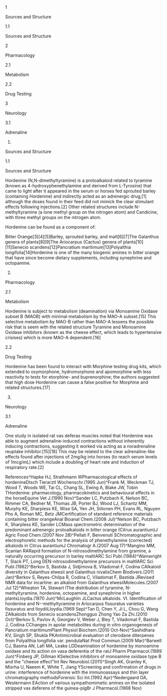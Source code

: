1

Sources and Structure

1.1

Sources and Structure

2

Pharmacology

2.1

Metabolism

2.2

Drug Testing

3

Neurology

3.1

Adrenaline

1.

Sources and Structure

1.1

Sources and Structure

Hordenine (N,N\-dimethyltyramine) is a protoalkaloid related to tyramine (known as 4\-hydroxyphenethylamine and derived from L\-Tyrosine) that came to light after it appeared in the serum or horses fed sprouted barley (containing Hordenine) and indirectly acted as an adrenergic drug,\[1] although the doses found in their feed did not mimick the clear stimulant effects following injections.\[2] Other related structures include N\-methyltyramine (a lone methyl group on the nitrogen atom) and Candicine, with three methyl groups on the nitrogen atom.

Hordenine can be found as a component of:

Bitter Orange\[3]\[4]\[5]Barley, sprouted barley, and malt\[6]\[7]The Galanthus genera of plants\[8]\[9]The Ariocarpus (Cactus) genera of plants\[10]\[11]Senecio scandens\[12]Pancratium maritimum\[13]Polyalthia longifolia\[14]Hordenine is one of the many biogenic amines in bitter orange that have since become dietary supplements, including synephrine and octopamine.

2.

Pharmacology

2.1

Metabolism

Hordenine is subject to metabolism (deamination) via Monoamine Oxidase subset B (MAOB) with minimal metabolism by the MAO\-A subset.\[15] This selective metabolism by MAO\-B rather than MAO\-A lessens the possible risk that is seem with the related structure Tyramine and Monoamine Oxidase inhibitors (known as the cheese effect, which leads to hypertensive crisises) which is more MAO\-A dependent.\[16]

2.2

Drug Testing

Hordenine has been found to interact with Morphine testing drug kits, which extended to oxymorphone, hydromorphone and apomorphine with less reactivity to tests for etorphine\- and buprenorphine; the authors suggested that high dose Hordenine can cause a false positive for Morphine and related structures.\[17]

3.

Neurology

3.1

Adrenaline

One study in isolated rat vas deferas muscles noted that Hordenine was able to augment adrenaline\-induced contractions without inherently inducing contractions, suggesting it worked via acting as a noradrenaline reuptake inhibitor.\[15]\[18] This may be related to the clear adrenaline\-like effects found after injections of 2mg/kg into horses (to reach serum levels of 1mcg/mL) which include a doubling of heart rate and induction of respiratory rate.\[2]

References^Hapke HJ, Strathmann WPharmacological effects of hordenineDtsch Tierarztl Wochenschr.(1995 Jun)^Frank M, Weckman TJ, Wood T, Woods WE, Tai CL, Chang SL, Ewing A, Blake JW, Tobin THordenine: pharmacology, pharmacokinetics and behavioural effects in the horseEquine Vet J.(1990 Nov)^Sander LC, Putzbach K, Nelson BC, Rimmer CA, Bedner M, Thomas JB, Porter BJ, Wood LJ, Schantz MM, Murphy KE, Sharpless KE, Wise SA, Yen JH, Siitonen PH, Evans RL, Nguyen Pho A, Roman MC, Betz JMCertification of standard reference materials containing bitter orangeAnal Bioanal Chem.(2008 Jul)^Nelson BC, Putzbach K, Sharpless KE, Sander LCMass spectrometric determination of the predominant adrenergic protoalkaloids in bitter orange (Citrus aurantium)J Agric Food Chem.(2007 Nov 28)^Pellati F, Benvenuti SChromatographic and electrophoretic methods for the analysis of phenethylamine {corrected} alkaloids in Citrus aurantiumJ Chromatogr A.(2007 Aug 17)^Mangino MM, Scanlan RARapid formation of N\-nitrosodimethylamine from gramine, a naturally occurring precursor in barley maltIARC Sci Publ.(1984)^Wainwright T, Slack PT, Long DEN\-nitrosodimethylamine precursors in maltIARC Sci Publ.(1982)^Berkov S, Bastida J, Sidjimova B, Viladomat F, Codina CAlkaloid diversity in Galanthus elwesii and Galanthus nivalisChem Biodivers.(2011 Jan)^Berkov S, Reyes\-Chilpa R, Codina C, Viladomat F, Bastida JRevised NMR data for incartine: an alkaloid from Galanthus elwesiiMolecules.(2007 Jul 12)^Wheaton TA, Stewart IThe distribution of tyramine, N\-methyltyramine, hordenine, octopamine, and synephrine in higher plantsLloydia.(1970 Jun)^McLaughlin JLCactus alkaloids. VI. Identification of hordenine and N\-\-methyltyramine in Ariocarpus fissuratus varieties fissuratus and lloydiiLloydia.(1969 Sep)^Tan D, Chen Y, Ji L, Chou G, Wang ZAlkaloids from Senecio scandensZhongguo Zhong Yao Za Zhi.(2010 Oct)^Berkov S, Pavlov A, Georgiev V, Weber J, Bley T, Viladomat F, Bastida J, Codina CChanges in apolar metabolites during in vitro organogenesis of Pancratium maritimumPlant Physiol Biochem.(2010 Oct\-Nov)^Sashidhara KV, Singh SP, Shukla PKAntimicrobial evaluation of clerodane diterpenes from Polyalthia longifolia var. pendulaNat Prod Commun.(2009 Mar)^Barwell CJ, Basma AN, Lafi MA, Leake LDDeamination of hordenine by monoamine oxidase and its action on vasa deferentia of the ratJ Pharm Pharmacol.(1989 Jun)^Finberg JP, Gillman KSelective inhibitors of monoamine oxidase type B and the "cheese effect"Int Rev Neurobiol.(2011)^Singh AK, Granley K, Misrha U, Naeem K, White T, Jiang YScreening and confirmation of drugs in urine: interference of hordenine with the immunoassays and thin layer chromatography methodsForensic Sci Int.(1992 Apr)^Nedergaard OA, Westermann EAction of various sympathomimetic amines on the isolated stripped vas deferens of the guinea\-pigBr J Pharmacol.(1968 Nov)